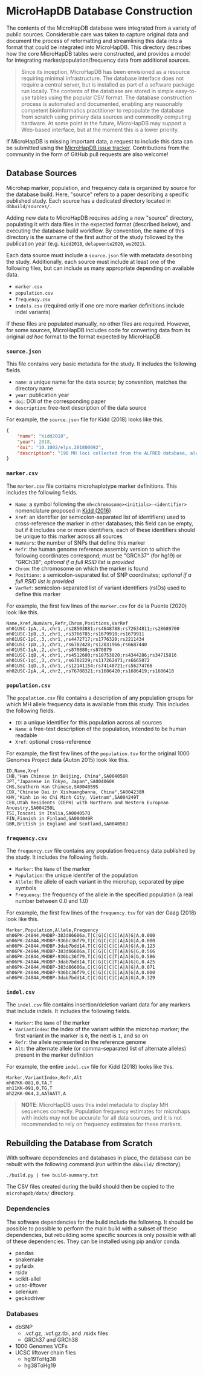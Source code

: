 # MicroHapDB Database Construction

The contents of the MicroHapDB database were integrated from a variety of public sources.
Considerable care was taken to capture original data and document the process of reformatting and streamlining this data into a format that could be integrated into MicroHapDB.
This directory describes how the core MicroHapDB tables were constructed, and provides a model for integrating marker/population/frequency data from additional sources.

> Since its inception, MicroHapDB has been envisioned as a resource requiring minimal infrastructure.
> The database interface does not require a central server, but is installed as part of a software package run locally.
> The contents of the database are stored in simple easy-to-use tables using the popular CSV format.
> The database construction process is automated and documented, enabling any reasonably competent bioinformatics practitioner to repopulate the database from scratch using primary data sources and commodity computing hardware.
> At some point in the future, MicroHapDB may support a Web-based interface, but at the moment this is a lower priority.

If MicroHapDB is missing important data, a request to include this data can be submitted using the [MicroHapDB issue tracker](https://github.com/bioforensics/MicroHapDB/issues/new).
Contributions from the community in the form of GitHub pull requests are also welcome!


## Database Sources

Microhap marker, population, and frequency data is organized by source for the database build.
Here, "source" refers to a paper describing a specific published study.
Each source has a dedicated directory located in `dbbuild/sources/.`

Adding new data to MicroHapDB requires adding a new "source" directory, populating it with data files in the expected format (described below), and executing the database build workflow.
By convention, the name of this directory is the surname of the first author of the study followed by the publication year (e.g. `kidd2018`, `delapuente2020`, `wu2021`).

Each data source must include a `source.json` file with metadata describing the study.
Additionally, each source must include at least one of the following files, but can include as many appropriate depending on available data.

- `marker.csv`
- `population.csv`
- `frequency.csv`
- `indels.csv` (required only if one ore more marker definitions include indel variants)

If these files are populated manually, no other files are required.
However, for some sources, MicroHapDB includes code for converting data from its original *ad hoc* format to the format expected by MicroHapDB.

### `source.json`

This file contains very basic metadata for the study.
It includes the following fields.

- `name`: a unique name for the data source; by convention, matches the directory name
- `year`: publication year
- `doi`: DOI of the corresponding paper
- `description`: free-text description of the data source

For example, the `source.json` file for Kidd (2018) looks like this.

```json
{
    "name": "Kidd2018",
    "year": 2018,
    "doi": "10.1002/elps.201800092",
    "description": "198 MH loci collected from the ALFRED database, along with allele frequencies for 83 population groups"
}
```

### `marker.csv`

The `marker.csv` file contains microhaplotype marker definitions.
This includes the following fields.

- `Name`: a symbol following the `mh<chromosome><initials>-<identifier>` nomenclature proposed in [Kidd (2016)](https://dx.doi.org/10.1186/s40246-016-0078-y)
- `Xref`: an identifier (or semicolon-separated list of identifiers) used to cross-reference the marker in other databases; this field can be empty, but if it includes one or more identifiers, each of these identifiers should be unique to this marker across all sources
- `NumVars`: the number of SNPs that define this marker
- `Refr`: the human genome reference assembly version to which the following coordinates correspond; must be "GRCh37" (for hg19) or "GRCh38"; *optional if a full RSID list is provided*
- `Chrom`: the chromosome on which the marker is found
- `Positions`: a semicolon-separated list of SNP coordinates; *optional if a full RSID list is provided*
- `VarRef`: semicolon-separated list of variant identifiers (rsIDs) used to define this marker

For example, the first few lines of the `marker.csv` for de la Puente (2020) look like this.

```csv
Name,Xref,NumVars,Refr,Chrom,Positions,VarRef
mh01USC-1pA,,4,,chr1,,rs28503881;rs4648788;rs72634811;rs28689700
mh01USC-1pB,,3,,chr1,,rs3766785;rs1679910;rs1679911
mh01USC-1pC,,3,,chr1,,rs4472717;rs1776320;rs2211434
mh01USC-1pD,,3,,chr1,,rs6702428;rs12031966;rs6687440
mh01USC-1qA,,2,,chr1,,rs870880;rs870879
mh01USC-1qB,,4,,chr1,,rs4512600;rs10753020;rs4344286;rs34715816
mh01USC-1qC,,3,,chr1,,rs6702229;rs117262471;rs6665072
mh01USC-1qD,,3,,chr1,,rs12141154;rs74148721;rs56274766
mh02USC-2pA,,4,,chr2,,rs76708321;rs1686420;rs1686419;rs1686418
```

### `population.csv`

The `population.csv` file contains a description of any population groups for which MH allele frequency data is available from this study.
This includes the following fields.

- `ID`: a unique identifier for this population across all sources
- `Name`: a free-text description of the population, intended to be human readable
- `Xref`: optional cross-reference

For example, the first few lines of the `population.tsv` for the original 1000 Genomes Project data (Auton 2015) look like this.

```csv
ID,Name,Xref
CHB,"Han Chinese in Beijing, China",SA004058R
JPT,"Japanese in Tokyo, Japan",SA004060K
CHS,Southern Han Chinese,SA004059S
CDX,"Chinese Dai in Xishuangbanna, China",SA004238R
KHV,"Kinh in Ho Chi Minh City, Vietnam",SA004249T
CEU,Utah Residents (CEPH) with Northern and Western European Ancestry,SA004250L
TSI,Toscani in Italia,SA004057Q
FIN,Finnish in Finland,SA004049R
GBR,British in England and Scotland,SA004050J
```

### `frequency.csv`

The `frequency.csv` file contains any population frequency data published by the study.
It includes the following fields.

- `Marker`: the `Name` of the marker
- `Population`: the unique identifer of the population
- `Allele`: the allele of each variant in the microhap, separated by pipe symbols
- `Frequency`: the frequency of the allele in the specified population (a real number between 0.0 and 1.0)

For example, the first few lines of the `frequency.tsv` for van der Gaag (2018) look like this.

```csv
Marker,Population,Allele,Frequency
mh06PK-24844,MHDBP-383d86606a,T|C|G|C|C|C|A|A|G|A,0.000
mh06PK-24844,MHDBP-936bc36f79,T|C|G|C|C|C|A|A|G|A,0.000
mh06PK-24844,MHDBP-3dab7bdd14,T|C|G|C|C|C|A|A|G|A,0.123
mh06PK-24844,MHDBP-383d86606a,T|C|G|C|C|T|A|A|G|G,0.566
mh06PK-24844,MHDBP-936bc36f79,T|C|G|C|C|T|A|A|G|G,0.586
mh06PK-24844,MHDBP-3dab7bdd14,T|C|G|C|C|T|A|A|G|G,0.425
mh06PK-24844,MHDBP-383d86606a,C|C|G|C|C|C|A|A|G|A,0.071
mh06PK-24844,MHDBP-936bc36f79,C|C|G|C|C|C|A|A|G|A,0.000
mh06PK-24844,MHDBP-3dab7bdd14,C|C|G|C|C|C|A|A|G|A,0.329
```

### `indel.csv`

The `indel.csv` file contains insertion/deletion variant data for any markers that include indels.
It includes the following fields.

- `Marker`: the `Name` of the marker
- `VariantIndex`: the index of the variant within the microhap marker; the first variant in the marker is `0`, the next is `1`, and so on
- `Refr`: the allele represented in the reference genome
- `Alt`: the alternate allele (or comma-separated list of alternate alleles) present in the marker definition

For example, the entire `indel.csv` file for Kidd (2018) looks like this.

```
Marker,VariantIndex,Refr,Alt
mh07KK-081,0,TA,T
mh11KK-091,0,TG,T
mh22KK-064,3,AATAATT,A
```

> **NOTE**: MicroHapDB uses this indel metadata to display MH sequences correctly.
> Population frequency estimates for microhaps with indels may not be accurate for all data sources, and it is not recommended to rely on frequency estimates for these markers.


## Rebuilding the Database from Scratch

With software dependencies and databases in place, the database can be rebuilt with the following command (run within the `dbbuild/` directory).

```
./build.py | tee build-summary.txt
```

The CSV files created during the build should then be copied to the `microhapdb/data/` directory.

### Dependencies

The software dependencies for the build include the following.
It should be possible to possible to perform the main build with a subset of these dependencies, but rebuilding some specific sources is only possible with all of these dependencies.
They can be installed using pip and/or conda.

- pandas
- snakemake
- pyfaidx
- rsidx
- scikit-allel
- ucsc-liftover
- selenium
- geckodriver

### Databases

- dbSNP
    - .vcf.gz, .vcf.gz.tbi, and .rsidx files
    - GRCh37 and GRCh38
- 1000 Genomes VCFs
- UCSC liftover chain files
    - hg19ToHg38
    - hg38ToHg19
